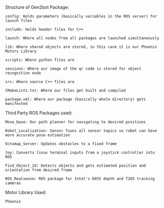 Structure of Gen2bot Package:



    config: Holds parameters (basically variables in the ROS server) for launch files

    include: Holds header files for C++

    launch: Where all nodes from all packages are launched simultaneously

    lib: Where shared objects are stored, in this case it is our Phoenix Motors Library

    scripts: Where python files are

    sessions: Where our image of the qr code is stored for object recognition node

    src: Where source C++ files are 

    CMakeLists.txt: Where our files get built and compiled

    package.xml: Where our package (basically whole directory) gets manifested



Third Party ROS Packages used:



    Move_base: Our path planner for navigating to desired positions

    Robot_Localization: Sensor fuses all sensor topics so robot can have more accurate pose estimation

    Octomap_Server: Updates obstacles to a fixed frame 

    Joy: Converts linux terminal inputs from a joystick controller into ROS

    Find_Object_2d: Detects objects and gets estimated position and orientation from desired frame

    ROS_Realsense: ROS package for Intel's D455 depth and T265 tracking cameras



Motor Library Used:



    Phoenix